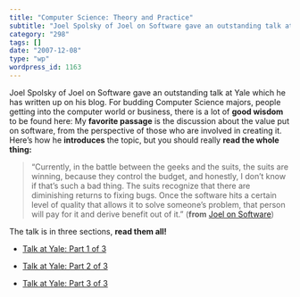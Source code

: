 ```yaml
---
title: "Computer Science: Theory and Practice"
subtitle: "Joel Spolsky of Joel on Software gave an outstanding talk at Yale which he has written up on his blo..."
category: "298"
tags: []
date: "2007-12-08"
type: "wp"
wordpress_id: 1163
---
```

Joel Spolsky of Joel on Software gave an outstanding talk at Yale which he has written up on his blog. For budding Computer Science majors, people getting into the computer world or business, there is a lot of **good wisdom** to be found here:
My **favorite passage** is the discussion about the value put on software, from the perspective of those who are involved in creating it. Here’s how he **introduces** the topic, but you should really **read the whole thing:**

> “Currently, in the battle between the geeks and the suits, the suits are winning, because they control the budget, and honestly, I don’t know if that’s such a bad thing. The suits recognize that there are diminishing returns to fixing bugs. Once the software hits a certain level of quality that allows it to solve someone’s problem, that person will pay for it and derive benefit out of it.” (**from** [Joel on Software](http://www.joelonsoftware.com/items/2007/12/03.html))

The talk is in three sections, **read them all!**

- [Talk at Yale: Part 1 of 3](http://www.joelonsoftware.com/items/2007/12/03.html)

- [Talk at Yale: Part 2 of 3](http://www.joelonsoftware.com/items/2007/12/04.html)

- [Talk at Yale: Part 3 of 3](http://www.joelonsoftware.com/items/2007/12/05.html)